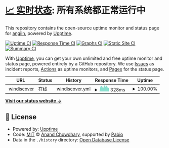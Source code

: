 # [📈 实时状态](https://status.windiscover.com): <!--live status--> **所有系统都正常运行中**

This repository contains the open-source uptime monitor and status page for [angiin](https://status.windiscover.com), powered by [Upptime](https://github.com/upptime/upptime).

[![Uptime CI](https://github.com/angiin/upalert/workflows/Uptime%20CI/badge.svg)](https://github.com/angiin/upalert/actions?query=workflow%3A%22Uptime+CI%22)
[![Response Time CI](https://github.com/angiin/upalert/workflows/Response%20Time%20CI/badge.svg)](https://github.com/angiin/upalert/actions?query=workflow%3A%22Response+Time+CI%22)
[![Graphs CI](https://github.com/angiin/upalert/workflows/Graphs%20CI/badge.svg)](https://github.com/angiin/upalert/actions?query=workflow%3A%22Graphs+CI%22)
[![Static Site CI](https://github.com/angiin/upalert/workflows/Static%20Site%20CI/badge.svg)](https://github.com/angiin/upalert/actions?query=workflow%3A%22Static+Site+CI%22)
[![Summary CI](https://github.com/angiin/upalert/workflows/Summary%20CI/badge.svg)](https://github.com/angiin/upalert/actions?query=workflow%3A%22Summary+CI%22)

With [Upptime](https://upptime.js.org), you can get your own unlimited and free uptime monitor and status page, powered entirely by a GitHub repository. We use [Issues](https://github.com/angiin/upalert/issues) as incident reports, [Actions](https://github.com/angiin/upalert/actions) as uptime monitors, and [Pages](https://status.windiscover.com) for the status page.

<!--start: status pages-->
<!-- This summary is generated by Upptime (https://github.com/upptime/upptime) -->
<!-- Do not edit this manually, your changes will be overwritten -->
<!-- prettier-ignore -->
| URL | Status | History | Response Time | Uptime |
| --- | ------ | ------- | ------------- | ------ |
| <img alt="" src="https://icons.duckduckgo.com/ip3/www.windiscover.com.ico" height="13"> [windiscover](https://www.windiscover.com) | 在线 | [windiscover.yml](https://github.com/Angiin/upalert/commits/HEAD/history/windiscover.yml) | <details><summary><img alt="Response time graph" src="./graphs/windiscover/response-time-week.png" height="20"> 328ms</summary><br><a href="https://status.windiscover.com/history/windiscover"><img alt="Response time 1162" src="https://img.shields.io/endpoint?url=https%3A%2F%2Fraw.githubusercontent.com%2FAngiin%2Fupalert%2FHEAD%2Fapi%2Fwindiscover%2Fresponse-time.json"></a><br><a href="https://status.windiscover.com/history/windiscover"><img alt="24-hour response time 270" src="https://img.shields.io/endpoint?url=https%3A%2F%2Fraw.githubusercontent.com%2FAngiin%2Fupalert%2FHEAD%2Fapi%2Fwindiscover%2Fresponse-time-day.json"></a><br><a href="https://status.windiscover.com/history/windiscover"><img alt="7-day response time 328" src="https://img.shields.io/endpoint?url=https%3A%2F%2Fraw.githubusercontent.com%2FAngiin%2Fupalert%2FHEAD%2Fapi%2Fwindiscover%2Fresponse-time-week.json"></a><br><a href="https://status.windiscover.com/history/windiscover"><img alt="30-day response time 320" src="https://img.shields.io/endpoint?url=https%3A%2F%2Fraw.githubusercontent.com%2FAngiin%2Fupalert%2FHEAD%2Fapi%2Fwindiscover%2Fresponse-time-month.json"></a><br><a href="https://status.windiscover.com/history/windiscover"><img alt="1-year response time 1162" src="https://img.shields.io/endpoint?url=https%3A%2F%2Fraw.githubusercontent.com%2FAngiin%2Fupalert%2FHEAD%2Fapi%2Fwindiscover%2Fresponse-time-year.json"></a></details> | <details><summary><a href="https://status.windiscover.com/history/windiscover">100.00%</a></summary><a href="https://status.windiscover.com/history/windiscover"><img alt="All-time uptime 99.90%" src="https://img.shields.io/endpoint?url=https%3A%2F%2Fraw.githubusercontent.com%2FAngiin%2Fupalert%2FHEAD%2Fapi%2Fwindiscover%2Fuptime.json"></a><br><a href="https://status.windiscover.com/history/windiscover"><img alt="24-hour uptime 100.00%" src="https://img.shields.io/endpoint?url=https%3A%2F%2Fraw.githubusercontent.com%2FAngiin%2Fupalert%2FHEAD%2Fapi%2Fwindiscover%2Fuptime-day.json"></a><br><a href="https://status.windiscover.com/history/windiscover"><img alt="7-day uptime 100.00%" src="https://img.shields.io/endpoint?url=https%3A%2F%2Fraw.githubusercontent.com%2FAngiin%2Fupalert%2FHEAD%2Fapi%2Fwindiscover%2Fuptime-week.json"></a><br><a href="https://status.windiscover.com/history/windiscover"><img alt="30-day uptime 100.00%" src="https://img.shields.io/endpoint?url=https%3A%2F%2Fraw.githubusercontent.com%2FAngiin%2Fupalert%2FHEAD%2Fapi%2Fwindiscover%2Fuptime-month.json"></a><br><a href="https://status.windiscover.com/history/windiscover"><img alt="1-year uptime 99.90%" src="https://img.shields.io/endpoint?url=https%3A%2F%2Fraw.githubusercontent.com%2FAngiin%2Fupalert%2FHEAD%2Fapi%2Fwindiscover%2Fuptime-year.json"></a></details>

<!--end: status pages-->

[**Visit our status website →**](https://status.windiscover.com)

## 📄 License

- Powered by: [Upptime](https://github.com/upptime/upptime)
- Code: [MIT](./LICENSE) © [Anand Chowdhary](https://anandchowdhary.com), supported by [Pabio](https://pabio.com)
- Data in the `./history` directory: [Open Database License](https://opendatacommons.org/licenses/odbl/1-0/)

